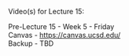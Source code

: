 Video(s) for Lecture 15:

Pre-Lecture 15 - Week 5 - Friday  
Canvas - https://canvas.ucsd.edu/  
Backup - TBD